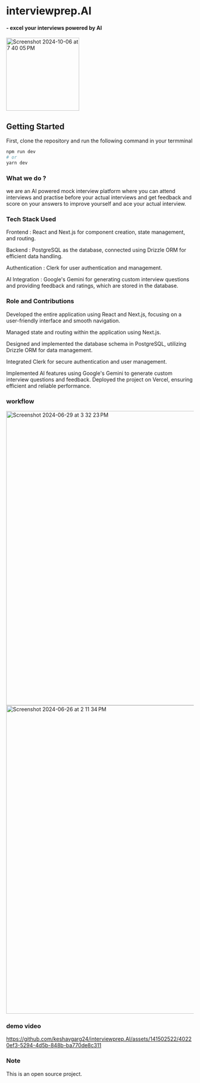 # interviewprep.AI 
#### - excel your interviews powered by AI 
<img width="196" alt="Screenshot 2024-10-06 at 7 40 05 PM" src="https://github.com/user-attachments/assets/17935a24-ae70-40b8-9c09-e0f4d3740449">

## Getting Started

First, clone the repository and run the following command in your termminal 

```bash
npm run dev
# or
yarn dev
```

### What we do ?

we are an AI powered mock interview platform where you can attend interviews and practise before your actual interviews and get feedback and score on your answers to improve yourself and ace your actual interview.

### Tech Stack Used 

Frontend : React and Next.js for component creation, state management, and routing.

Backend : PostgreSQL as the database, connected using Drizzle ORM for efficient data handling.

Authentication : Clerk for user authentication and management.

AI Integration : Google's Gemini for generating custom interview questions and providing feedback and ratings, which are stored in the database.

### Role and Contributions

Developed the entire application using React and Next.js, focusing on a user-friendly interface and smooth navigation.

Managed state and routing within the application using Next.js.

Designed and implemented the database schema in PostgreSQL, utilizing Drizzle ORM for data management.

Integrated Clerk for secure authentication and user management.

Implemented AI features using Google's Gemini to generate custom interview questions and feedback.
Deployed the project on Vercel, ensuring efficient and reliable performance.

 
### workflow 

<img width="790" alt="Screenshot 2024-06-29 at 3 32 23 PM" src="https://github.com/keshavgarg24/interviewprep.AI/assets/141502522/0810394b-da7d-4d31-b580-5e4a8aa27473">
<img width="828" alt="Screenshot 2024-06-26 at 2 11 34 PM" src="https://github.com/keshavgarg24/interviewprep.AI/assets/141502522/22412c09-39e6-4a86-9190-412fba181dce">

### demo video 


https://github.com/keshavgarg24/interviewprep.AI/assets/141502522/40220ef3-5294-4d5b-848b-ba770de8c311


### Note 

This is an open source project.
